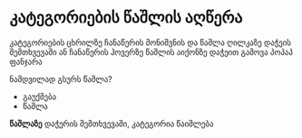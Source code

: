 # კატეგორიების წაშლის აღწერა

კატეგორიების ცხრილზე ჩანაწერის მონიშვნის და წაშლა ღილკაზე დაჭეის შემთხვევაში ან ჩანაწერის ჰოვერზე წაშლის აიქონზე დაჭეით გამოვა პოპაპ ფანჯარა

ნამდვილად გსურს წაშლა?
- გაუქმება
- წაშლა

**წაშლაზე** დაჭერის შემთხვევაში, კატეგორია წაიშლება